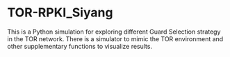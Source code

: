# TOR-RPKI_Siyang
This is a Python simulation for exploring different Guard Selection strategy in the TOR network. There is a simulator to mimic the TOR environment and other supplementary functions to visualize results. 
